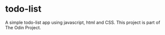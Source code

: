 # todo-list
A simple todo-list app using javascript, html and CSS. This project is part of The Odin Project. 
